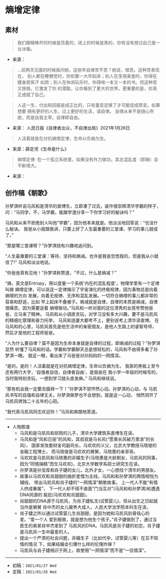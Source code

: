 # 熵增定律

## 素材

> 我们眼睛睁开的时候是亮着的，闭上的时候是黑的，你有没有想过自己是一台冰箱。

* 来源：

> ...前两天见面的时候我问她，这些年自律苦不苦？她说，很苦。这种苦表现在，
> 别人都在睡懒觉时，你却要一大早起床；别人在享用美食时，你得在健身房挥汗
> 如雨；别人在休闲玩乐时，你得啃一本又一本的书。但这种苦又很值，它激发了你
> 的潜能，让你看到了更大的世界。更重要的是，你真正成就了自己。

> 人这一生，付出和回报是成正比的，只有量变足够了才可能促成质变。如果想要
> 拥有更好的人生、过上更好的生活，请自律。
> 自律从来不是随心所欲，而是自我主宰。自律即自由。

* 来源： 人民日报《自律者出众，不自律出局》2021年1月26日


> 人活着就是在对抗熵增定律，生命以负熵为生。

* 来源：薛定谔《生命是什么》

> 熵增定律: 在一个孤立系统里，如果没有外力做功，其总混乱度（即熵）会不断增大。

* 来源：


## 创作稿《朝歌》

孙梦淇听说马风和是清华的直博生，立即凑了过去，装作很崇拜清华学霸的样子，
问：“马同学，不，马学霸，能跟学渣分享一下你学习好的秘诀吗？”

马风和从来不拒绝别人叫他“学霸”，因为他本来就是。他淡淡地回答说：“也没什么秘诀。
我爸从小就跟我讲，只要上好了人生最重要的三堂课，学习的事儿就成了。”

“那是哪三堂课呀？”孙梦淇绕有兴趣地追问到。

“人生最重要的三堂课：等待、坚持和熵减。也许是我爸忽悠我的，但是我从小就信了!”
马风和淡淡地说。

“你爸爸真有见地！”孙梦淇称赞道，“不过，什么是熵减？”

“熵，英文是Entropy，用以度量一个系统'内在的混乱程度'。物理学里有一个定律叫做
熵增定律，可以说这一定律揭示了宇宙演化的终极规律，因为事物总是向着熵增的方向
发展，向着无规律、无序和混乱发展。一切符合熵增的事儿都非常的容易和舒适，比如
早上起床不叠被子。熵减就是自律，自律的本质是熵减，自律很痛苦，因为需要逆着
熵增做功。”马风和一听对面的这位清秀的女孩夸赞他爸爸，立马来了精神。
马风和从小调皮贪玩，对学习没有多大兴趣，要不是马凯风的精细化管理和奋力托举，
马风和连厦大都考不上，更别说考上清华读直博。
在马风和的心里，马凯风首先是他生活中的亲密朋友，是他人生路上的睿智导师，
然后才是他的工程师爸爸。

“人为什么要自律？莫不是因为生命本身就是自律的过程，即熵减的过程？”孙梦淇显然
听懂了马风和的话。学霸和学霸聊天总是很轻松的，马风和不由得多看了孙梦淇一眼。
就这一眼，看出来了马爸爸对孙妈妈的一网情深。

“是的，是的！人活着就是在对抗熵增定律，生命以负熵为生。
我家的黑板上至今还有两行大字，‘自强者自信，自律者自由’，是我爸在
我小学一年级的时候写的，当时我特别贪玩，一想到学习就头皮发麻。” 马风和继续说。

“那有机会我一定要去膜拜一下！”孙梦淇不禁怦然心动。孙梦淇的心动，与
马凯风书写的自强和自律无关。孙梦淇做梦也不会想到，就是这一心动，
悄然洞开了马凯风锈蚀二十五年的心田。

“我代表马凯风同志欢迎你！”马风和爽朗地答道。

-------------------------------------------------------------------------------

* 人物图谱
  * 马风和是马凯风和邱雨的儿子，清华大学建筑系直博生在读。
  * 马风和是“风和日丽”的风和，其叔叔是马长风(“愿乘长风破万里浪”的长风)，
    国家发改委财金司副司长，马欢欢的义父，北京大学教授马晓俊的金融工程博士，
    而马晓俊是马欢欢的舅舅，马晓惠的亲哥哥。
  * 马欢欢是马凯风和马晓惠的非婚生子(马晓惠是大龄剩女，马凯风的同事，
    因为“同情捐精”而生马欢欢)，北京大学数学系硕士研究生在读。
  * 孙梦淇是孙宝库和肖子婕的女儿，北外才女，一心想找个清华的男朋友。
  * 故事以马欢欢和肖甜甜的曲折爱情为主线，马风和和孙梦淇的两情相悦为辅线，
    带出马凯风和肖子婕的“一网情深”朝歌故事。
    上一代人不能“有情人终成眷属”，
    下一代人却不得不直面“门当互对”(马风和和孙梦淇)和遭遇DNA同源的
    尴尬(马欢欢和肖甜甜)。
  * 肖甜甜的DNA源于马凯风，为肖子婕私生(试管婴儿)，但从出生之日起就当作是舅舅
    肖中杰的女儿被养大成人，人民大学法学院本科生在读。
  * 肖子婕之所以通过试管婴儿生肖甜甜，是因为她和马凯风刻骨铭心的爱。“爱一个人
    爱到极致，就是想为他生个孩子。”肖子婕做到了，通过当医生的弟弟肖中杰拿到了
    马凯风的DNA。马凯风是肖子婕的初恋，肖子婕是马凯风一生中最爱的人。
  * 提出一个严肃的社会问题，非婚生子（比如代孕，试管婴儿等）在互不知情的情况
    下，如果结婚会引爆什么样的伦理炸弹？
  * 马凯风与肖子婕相识于网上，故使用“一网情深”而不是“一往情深”。

-------------------------------------------------------------------------------
* 初稿：`2021/01/27 Wed`
* 定稿：`2021/01/28 Wed`
